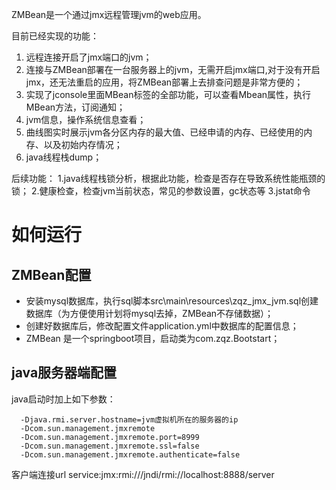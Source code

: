 

ZMBean是一个通过jmx远程管理jvm的web应用。

目前已经实现的功能：
1. 远程连接开启了jmx端口的jvm；
2. 连接与ZMBean部署在一台服务器上的jvm，无需开启jmx端口,对于没有开启jmx，还无法重启的应用，将ZMBean部署上去排查问题是非常方便的；
3. 实现了jconsole里面MBean标签的全部功能，可以查看Mbean属性，执行MBean方法，订阅通知；
4. jvm信息，操作系统信息查看；
5. 曲线图实时展示jvm各分区内存的最大值、已经申请的内存、已经使用的内存、以及初始内存情况；
6. java线程栈dump；

后续功能：
1.java线程栈锁分析，根据此功能，检查是否存在导致系统性能瓶颈的锁；
2.健康检查，检查jvm当前状态，常见的参数设置，gc状态等
3.jstat命令


# 如何运行
## ZMBean配置

* 安装mysql数据库，执行sql脚本src\main\resources\zqz_jmx_jvm.sql创建数据库（为方便使用计划将mysql去掉，ZMBean不存储数据）；
* 创建好数据库后，修改配置文件application.yml中数据库的配置信息；
* ZMBean 是一个springboot项目，启动类为com.zqz.Bootstart；

## java服务器端配置
java启动时加上如下参数：
```
  -Djava.rmi.server.hostname=jvm虚拟机所在的服务器的ip 
  -Dcom.sun.management.jmxremote
  -Dcom.sun.management.jmxremote.port=8999
  -Dcom.sun.management.jmxremote.ssl=false
  -Dcom.sun.management.jmxremote.authenticate=false
```
  客户端连接url service:jmx:rmi:///jndi/rmi://localhost:8888/server
